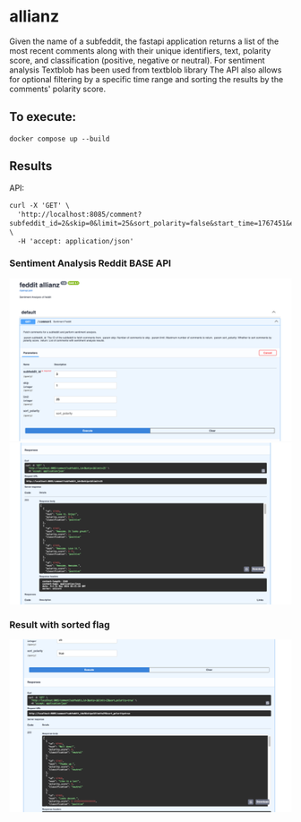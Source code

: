 # allianz

Given the name of a subfeddit, the fastapi application returns a list of the most recent comments along with their unique identifiers, text, polarity score, and classification (positive, negative or neutral).
For sentiment analysis Textblob has been used from textblob library 
The API also allows for optional filtering by a specific time range and sorting the results by the comments' polarity score.

## To execute:
```
docker compose up --build
```
## Results
API: 
```
curl -X 'GET' \
  'http://localhost:8085/comment?subfeddit_id=2&skip=0&limit=25&sort_polarity=false&start_time=1767451&end_time=1767451' \
  -H 'accept: application/json'
```
### Sentiment Analysis Reddit BASE API 
![alt text](https://github.com/ParasHarnagle/allianz/blob/main/resources/1.png)
![alt text](https://github.com/ParasHarnagle/allianz/blob/main/resources/2.png)

### Result with sorted flag
![alt text](https://github.com/ParasHarnagle/allianz/blob/main/resources/3.png)
